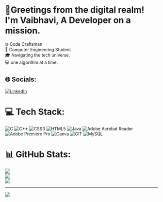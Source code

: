 
# 💫Greetings from the digital realm! I'm Vaibhavi, A  Developer on a mission. 
🌐 Code Craftsman <br>🚀 Computer Engineering Student <br>🎓 Navigating the tech universe, <br> 💻 one algorithm at a time. 


## 🌐 Socials:
[![LinkedIn](https://img.shields.io/badge/LinkedIn-%230077B5.svg?logo=linkedin&logoColor=white)](https://linkedin.com/in/vaibhavi-wadibhasme-989125226) 

# 💻 Tech Stack:
![C](https://img.shields.io/badge/c-%2300599C.svg?style=flat&logo=c&logoColor=white) ![C++](https://img.shields.io/badge/c++-%2300599C.svg?style=flat&logo=c%2B%2B&logoColor=white) ![CSS3](https://img.shields.io/badge/css3-%231572B6.svg?style=flat&logo=css3&logoColor=white) ![HTML5](https://img.shields.io/badge/html5-%23E34F26.svg?style=flat&logo=html5&logoColor=white) ![Java](https://img.shields.io/badge/python-3670A0?style=flat&logo=python&logoColor=ffdd54) ![Adobe Acrobat Reader](https://img.shields.io/badge/Adobe%20Acrobat%20Reader-EC1C24.svg?style=flat&logo=Adobe%20Acrobat%20Reader&logoColor=white) ![Adobe Premiere Pro](https://img.shields.io/badge/Adobe%20Premiere%20Pro-9999FF.svg?style=flat&logo=Adobe%20Premiere%20Pro&logoColor=white) ![Canva](https://img.shields.io/badge/Canva-%2300C4CC.svg?style=flat&logo=Canva&logoColor=white) ![GIT](https://img.shields.io/badge/Git-fc6d26?style=flat&logo=git&logoColor=white) ![MySQL](https://img.shields.io/badge/mysql-%2300000f.svg?style=flat&logo=mysql&logoColor=white)
# 📊 GitHub Stats:
![](https://github-readme-stats.vercel.app/api?username=VaibhaviWadibhasme&theme=default&hide_border=false&include_all_commits=false&count_private=false)<br/>
![](https://github-readme-streak-stats.herokuapp.com/?user=VaibhaviWadibhasme&theme=default&hide_border=false)<br/>
![](https://github-readme-stats.vercel.app/api/top-langs/?username=VaibhaviWadibhasme&theme=default&hide_border=false&include_all_commits=false&count_private=false&layout=compact)

---
[![](https://visitcount.itsvg.in/api?id=VaibhaviWadibhasme&icon=0&color=0)](https://visitcount.itsvg.in)

<!--  -->
